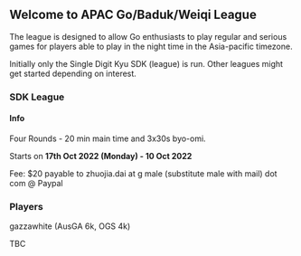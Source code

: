 
## Welcome to APAC Go/Baduk/Weiqi League

The league is designed to allow Go enthusiasts to play regular and serious games for players able to play in the night time in the Asia-pacific timezone. 

Initially only the Single Digit Kyu SDK (league) is run. Other leagues might get started depending on interest.

### SDK League

#### Info

Four Rounds - 20 min main time and 3x30s byo-omi.

Starts on **17th Oct 2022 (Monday) - 10 Oct 2022**

Fee: $20 payable to zhuojia.dai at g male (substitute male with mail) dot com @ Paypal

### Players

gazzawhite (AusGA 6k, OGS 4k)

TBC
